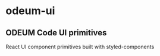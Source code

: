 # odeum-ui

## ODEUM Code UI primitives

React UI component primitives built with styled-components


